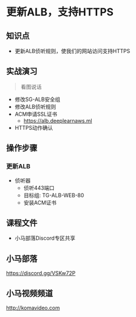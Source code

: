 更新ALB，支持HTTPS
=================

## 知识点

* 更新ALB侦听规则，使我们的网站访问支持HTTPS

## 实战演习

>看图说话

+ 修改SG-ALB安全组
+ 修改ALB侦听规则
+ ACM申请SSL证书
  - https://alb.deeplearnaws.ml
+ HTTPS动作确认

## 操作步骤

### 更新ALB

+ 侦听器
  - 侦听443端口
  - 目标组: TG-ALB-WEB-80
  - 安装ACM证书

## 课程文件

+ 小马部落Discord专区共享

## 小马部落

https://discord.gg/VSKw72P

## 小马视频频道

http://komavideo.com
